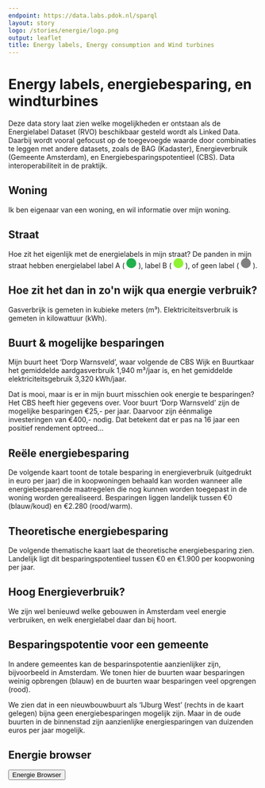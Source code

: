 ```yaml
---
endpoint: https://data.labs.pdok.nl/sparql
layout: story
logo: /stories/energie/logo.png
output: leaflet
title: Energy labels, Energy consumption and Wind turbines
---
```


# Energy labels, energiebesparing, en windturbines

Deze data story laat zien welke mogelijkheden er ontstaan als de
Energielabel Dataset (RVO) beschikbaar gesteld wordt als Linked Data.
Daarbij wordt vooral gefocust op de toegevoegde waarde door
combinaties te leggen met andere datasets, zoals de BAG (Kadaster),
Energieverbruik (Gemeente Amsterdam), en Energiebesparingspotentieel
(CBS).  Data interoperabiliteit in de praktijk.

## Woning

Ik ben eigenaar van een woning, en wil informatie over mijn woning.

<div data-query
     data-query-endpoint="https://data.pdok.nl/sparql"
     data-query-sparql="q1.rq">
</div>

## Straat

<p>Hoe zit het eigenlijk met de energielabels in mijn straat?  De panden
in mijn straat hebben energielabel label A (
<svg height="20" viewBox="0 0 20 20" xmlns="http://www.w3.org/2000/svg">
  <circle cx="10" cy="10" fill="#22b14c" r="10"/>
</svg>
), label B (
<svg height="20" viewBox="0 0 20 20" xmlns="http://www.w3.org/2000/svg">
  <circle cx="10" cy="10" fill="#8ff334" r="10"/>
</svg>
), of geen label (
<svg height="20" viewBox="0 0 20 20" xmlns="http://www.w3.org/2000/svg">
  <circle cx="10" cy="10" fill="grey" r="10"/>
</svg>
).</p>

<div data-query
     data-query-endpoint="https://data.pdok.nl/sparql"
     data-query-sparql="q2.rq">
</div>

## Hoe zit het dan in zo'n wijk qua energie verbruik?

Gasverbrijk is gemeten in kubieke meters (m³).  Elektriciteitsverbruik
is gemeten in kilowattuur (kWh).

<div data-query="http://localhost:4000/stories/energie/#query=prefix+buurt%3A+%3Chttp%3A%2F%2Fbetalinkeddata.cbs.nl%2Fregios%2F2016%2Fid%2Fbuurt%2F%3E%0Aprefix+def%3A+%3Chttp%3A%2F%2Fbetalinkeddata.cbs.nl%2Fdef%2F83487NED%23%3E%0Aprefix+dimension%3A+%3Chttp%3A%2F%2Fbetalinkeddata.cbs.nl%2Fdef%2Fdimension%23%3E%0Aselect+%3Fwoningtype+%3Fgas_m3+%3Felektra_kWh+%7B%0A++bind(buurt%3ABU03010500+as+%3Fbuurt)%0A++%7B%0A++++_%3A1a+def%3Aenergie_GemiddeldAardgasverbruik_NaarWoningtype_Appartement+%3Fgas_m3+%3B%0A+++++++++dimension%3Aregio+%3Fbuurt+.%0A++++_%3A1b+def%3Aenergie_GemiddeldElektriciteitsverbruik_NaarWoningtype_Appartement+%3Felektra_kWh+%3B%0A+++++++++dimension%3Aregio+%3Fbuurt+.%0A++++bind(%22appartement%22+as+%3Fwoningtype)%0A++%7D+union+%7B%0A++++_%3A2a+def%3Aenergie_GemiddeldAardgasverbruik_NaarWoningtype_Hoekwoning+%3Fgas_m3+%3B%0A+++++++++dimension%3Aregio+%3Fbuurt+.%0A++++_%3A2b+def%3Aenergie_GemiddeldElektriciteitsverbruik_NaarWoningtype_Hoekwoning+%3Felektra_kWh+%3B%0A+++++++++dimension%3Aregio+%3Fbuurt+.%0A++++bind(%22hoekwoning%22+as+%3Fwoningtype)%0A++%7D+union+%7B%0A++++_%3A3a+def%3Aenergie_GemiddeldAardgasverbruik_NaarWoningtype_Tussenwoning+%3Fgas_m3+%3B%0A+++++++++dimension%3Aregio+%3Fbuurt+.%0A++++_%3A3b+def%3Aenergie_GemiddeldElektriciteitsverbruik_NaarWoningtype_Tussenwoning+%3Felektra_kWh+%3B%0A+++++++++dimension%3Aregio+%3Fbuurt+.%0A++++bind(%22tussenwoning%22+as+%3Fwoningtype)%0A++%7D+union+%7B%0A++++_%3A4a+def%3Aenergie_GemiddeldAardgasverbruik_NaarWoningtype_Twee-onder-een-kap-woning+%3Fgas_m3+%3B%0A+++++++++dimension%3Aregio+%3Fbuurt+.%0A++++_%3A4b+def%3Aenergie_GemiddeldElektriciteitsverbruik_NaarWoningtype_Twee-onder-een-kap-woning+%3Felektra_kWh+%3B%0A+++++++++dimension%3Aregio+%3Fbuurt+.%0A++++bind(%22twee+onder+%C3%A9%C3%A9n+kap%22+as+%3Fwoningtype)%0A++%7D+union+%7B%0A++++_%3A5a+def%3Aenergie_GemiddeldAardgasverbruik_NaarWoningtype_VrijstaandeWoning+%3Fgas_m3+%3B%0A+++++++++dimension%3Aregio+%3Fbuurt+.%0A++++_%3A5b+def%3Aenergie_GemiddeldElektriciteitsverbruik_NaarWoningtype_VrijstaandeWoning+%3Felektra_kWh+%3B%0A+++++++++dimension%3Aregio+%3Fbuurt+.%0A++++bind(%22vrijstaande+woning%22+as+%3Fwoningtype)%0A++%7D%0A%7D%0A&contentTypeConstruct=text%2Fturtle&contentTypeSelect=application%2Fsparql-results%2Bjson&endpoint=https%3A%2F%2Fbetalinkeddata.cbs.nl%2Fsparql&requestMethod=POST&tabTitle=Query&headers=%7B%7D&outputFormat=gchart&outputSettings=%7B%22chartConfig%22%3A%7B%22options%22%3A%7B%22hAxis%22%3A%7B%22useFormatFromData%22%3Atrue%2C%22viewWindow%22%3Anull%2C%22minValue%22%3Anull%2C%22maxValue%22%3Anull%2C%22viewWindowMode%22%3Anull%7D%2C%22legacyScatterChartLabels%22%3Atrue%2C%22vAxes%22%3A%5B%7B%22useFormatFromData%22%3Atrue%2C%22viewWindow%22%3A%7B%22max%22%3Anull%2C%22min%22%3Anull%7D%2C%22minValue%22%3Anull%2C%22maxValue%22%3Anull%7D%2C%7B%22useFormatFromData%22%3Atrue%2C%22viewWindow%22%3A%7B%22max%22%3Anull%2C%22min%22%3Anull%7D%2C%22minValue%22%3Anull%2C%22maxValue%22%3Anull%7D%5D%2C%22isStacked%22%3Afalse%2C%22booleanRole%22%3A%22certainty%22%2C%22legend%22%3A%22right%22%2C%22width%22%3A600%2C%22height%22%3A371%7D%2C%22state%22%3A%7B%7D%2C%22view%22%3A%7B%22columns%22%3Anull%2C%22rows%22%3Anull%7D%2C%22isDefaultVisualization%22%3Afalse%2C%22chartType%22%3A%22ColumnChart%22%7D%2C%22motionChartState%22%3Anull%7D"
     data-query-endpoint="https://betalinkeddata.cbs.nl/sparql"
     data-query-sparql="q3.rq"
     data-query-output="gchart">
</div>

## Buurt & mogelijke besparingen

Mijn buurt heet ‘Dorp Warnsveld’, waar volgende de CBS Wijk en
Buurtkaar het gemiddelde aardgasverbruik 1,940 m³/jaar is, en het
gemiddelde elektriciteitsgebruik 3,320 kWh/jaar.

Dat is mooi, maar is er in mijn buurt misschien ook energie te
besparingen?  Het CBS heeft hier gegevens over.  Voor buurt ‘Dorp
Warnsveld’ zijn de mogelijke besparingen €25,- per jaar.  Daarvoor
zijn éénmalige investeringen van €400,- nodig.  Dat betekent dat er
pas na 16 jaar een positief rendement optreed…

<div data-query data-query-sparql="q4.rq"></div>

## Reële energiebesparing

De volgende kaart toont de totale besparing in energieverbruik
(uitgedrukt in euro per jaar) die in koopwoningen behaald kan worden
wanneer alle energiebesparende maatregelen die nog kunnen worden
toegepast in de woning worden gerealiseerd.  Besparingen liggen
landelijk tussen €0 (blauw/koud) en €2.280 (rood/warm).

<div data-query data-query-sparql="q6.rq"></div>

## Theoretische energiebesparing

De volgende thematische kaart laat de theoretische energiebesparing
zien.  Landelijk ligt dit besparingspotentieel tussen €0 en €1.900 per
koopwoning per jaar.

<div data-query data-query-sparql="q7.rq"> </div>

## Hoog Energieverbruik?

We zijn wel benieuwd welke gebouwen in Amsterdam veel energie
verbruiken, en welk energielabel daar dan bij hoort.

<div data-query data-query-sparql="q8.rq"></div>

## Besparingspotentie voor een gemeente

In andere gemeentes kan de besparinspotentie aanzienlijker zijn,
bijvoorbeeld in Amsterdam.  We tonen hier de buurten waar besparingen
weinig opbrengen (blauw) en de buurten waar besparingen veel opgrengen
(rood).

We zien dat in een nieuwbouwbuurt als ‘IJburg West’ (rechts in de
kaart gelegen) bijna geen energiebesparingen mogelijk zijn. Maar in
de oude buurten in de binnenstad zijn aanzienlijke energiesparingen
van duizenden euros per jaar mogelijk.

<div data-query data-query-sparql="q5.rq"></div>

<!-- Werk niet met zo veel data + federatie + geen linkbare eigenschappen
## Goede voorbeelden

Zo kunnen we ook oude huizen vinden (van voor 1950) waarbij de
eigenaars energie besparende maatregelen hebben genomen en beloond
zijn met een A label: Een voorbeeld voor hun omgeving.  Overigens
kunnen we ook zien dat dit soort queries ook gemaakt kunnen worden om
kwaliteitsproblemen op te sporen, zoals pand oppervlaktes van 1m².

<div data-query data-query-sparql="q9.rq"></div>
-->

<!-- not needed anymore
## Een pand nader bekeken

Laten we eens een pand nader bekijken.  Kunnen we bijvoorbeeld het
hoge energieverbruik verklaren aan de hand van een grote oppervlakte
van het pand (uit de BAG).  We zien dat dit pand bijna 22.000 kWh
verbruikt, maar ook een grote oppervlakte van 1.888 m² heeft (op het
pinnetje klikken voor informatie).

<div data-query
     data-query-sparql="60-Keizersgracht.rq">
</div>
-->

<!-- queries were unscoped, and now there is much more data: scope the queries
## Panden met geregistreerde labels

Het volgende voorbeeld laat een aantal BAG panden zien met een
geregistreerd energielabel.  We kunnen nu alle geregistreerde
energielabels bevragen, en de resultaten <em>on the fly</em> verrijken
met andere data.

<p>De kleuren duiden de verschillende energielabels aan: label A of A+
(
<svg height="20" viewBox="0 0 20 20" xmlns="http://www.w3.org/2000/svg">
  <circle cx="10" cy="10" fill="#22b14c" r="10"/>
</svg>
), label B (
<svg height="20" viewBox="0 0 20 20" xmlns="http://www.w3.org/2000/svg">
  <circle cx="10" cy="10" fill="#8ff334" r="10"/>
</svg>
), label C (
<svg height="20" viewBox="0 0 20 20" xmlns="http://www.w3.org/2000/svg">
  <circle cx="10" cy="10" fill="#bdfc2c" r="10"/>
</svg>
) label D (
<svg height="20" viewBox="0 0 20 20" xmlns="http://www.w3.org/2000/svg">
  <circle cx="10" cy="10" fill="#fff200" r="10"/>
</svg>
), label E (
<svg height="20" viewBox="0 0 20 20" xmlns="http://www.w3.org/2000/svg">
  <circle cx="10" cy="10" fill="#ff9a35" r="10"/>
</svg>
), label F (
<svg height="20" viewBox="0 0 20 20" xmlns="http://www.w3.org/2000/svg">
  <circle cx="10" cy="10" fill="#ff7f27" r="10"/>
</svg>
), label G (
<svg height="20" viewBox="0 0 20 20" xmlns="http://www.w3.org/2000/svg">
  <circle cx="10" cy="10" fill="#ed1c24" r="10"/>
</svg>
), of geen label (
<svg height="20" viewBox="0 0 20 20" xmlns="http://www.w3.org/2000/svg">
  <circle cx="10" cy="10" fill="grey" r="10"/>
</svg>
).</p>

<div data-query
     data-query-sparql="story_04_ams_rvo.rq">
</div>

# Overzicht energielabels per postcode

We kunnen een overzicht opvragen van de energielabels die gebruikt
worden binnen een bepaalde postcode.  Bijvoorbeeld, hieronder volgt
een overzicht van de energielabels die in postcodes
<code>1094**</code> voorkomen.  Merk op dat label C binnen deze
postcode het meeste voorkomt.

Deze query staat tijdelijk uit vanwege performance problemen.
<div
  data-query="http://localhost:4000/stories/energie/#query=prefix+cbs%3A+%3Chttps%3A%2F%2Fkrr.triply.cc%2FKadaster%2Fcbs%2Fdef%2F%3E%0Aprefix+gemeente%3A+%3Chttps%3A%2F%2Fkrr.triply.cc%2FKadaster%2Fcbs%2Fid%2Fgemeente%2F%3E%0Aprefix+geo%3A+%3Chttp%3A%2F%2Fwww.opengis.net%2Font%2Fgeosparql%23%3E%0Aprefix+energie%3A+%3Chttp%3A%2F%2Fdata.labs.pdok.nl%2Fdataset%2Fenergie%23%3E%0Aselect+%3Fenergielabel+(count(%3Fx)+as+%3Fn)+%7B%0A++bind+(%221094%22+as+%3Fprefix)%0A++%3Fx+energie%3Apand_postcode++%3Fpostcode+%3B%0A+++++energie%3Ae_label+%3Fenergielabel+.%0A++filter+(strstarts(%3Fpostcode%2C+%3Fprefix))%0A%7D%0Agroup+by+%3Fenergielabel%0Aorder+by+desc(%3Fn)%0A&contentTypeConstruct=text%2Fturtle&contentTypeSelect=application%2Fsparql-results%2Bjson&endpoint=https%3A%2F%2Fapi.krr.triply.cc%2Fdatasets%2FKadaster%2Fgeosoup2%2Fservices%2Fgeosoup%2Fsparql&requestMethod=POST&tabTitle=Query+1&headers=%7B%7D&outputFormat=gchart&outputSettings=%7B%22chartConfig%22%3A%7B%22options%22%3A%7B%22hAxis%22%3A%7B%22useFormatFromData%22%3Atrue%2C%22viewWindow%22%3Anull%2C%22minValue%22%3Anull%2C%22maxValue%22%3Anull%2C%22viewWindowMode%22%3Anull%7D%2C%22legacyScatterChartLabels%22%3Atrue%2C%22vAxes%22%3A%5B%7B%22useFormatFromData%22%3Atrue%2C%22viewWindow%22%3A%7B%22max%22%3Anull%2C%22min%22%3Anull%7D%2C%22minValue%22%3Anull%2C%22maxValue%22%3Anull%7D%2C%7B%22useFormatFromData%22%3Atrue%2C%22viewWindow%22%3A%7B%22max%22%3Anull%2C%22min%22%3Anull%7D%2C%22minValue%22%3Anull%2C%22maxValue%22%3Anull%7D%5D%2C%22isStacked%22%3Afalse%2C%22booleanRole%22%3A%22certainty%22%2C%22legend%22%3A%22right%22%2C%22width%22%3A600%2C%22height%22%3A371%7D%2C%22state%22%3A%7B%7D%2C%22view%22%3A%7B%22columns%22%3Anull%2C%22rows%22%3Anull%7D%2C%22isDefaultVisualization%22%3Afalse%2C%22chartType%22%3A%22ColumnChart%22%7D%2C%22motionChartState%22%3Anull%7D"
  data-query-output="gchart"
  data-query-sparql="100-labels-voor-postcode-prefix.rq"></div>
-->

<!--
# FacetCheck

Naast bovenstaande queries is het ook mogelijk om buurten te filteren
op basis van energie-gerelateerde eigenschappen.  In <a
target="_blank" href="https://facetcheck.triply.cc">Kadaster
FacetCheck</a> is het mogelijk om op de volgende eigenschappen te
selecteren:

  - aardgasverbruik
  - elektriciteitsverbruik
  - percentage huurwoningen
  - percentage koopwoningen
  - besparingspotentieel in euros per jaar
-->

## Energie browser

<a href="../../presentations/energie-browser" target="_blank">
  <button>Energie Browser</button>
</a>
